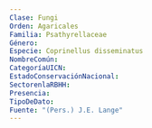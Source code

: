 ```yaml
---
Clase: Fungi
Orden: Agaricales
Familia: Psathyrellaceae
Género: 
Especie: Coprinellus disseminatus
NombreComún: 
CategoríaUICN: 
EstadoConservaciónNacional: 
SectorenlaRBHH: 
Presencia: 
TipoDeDato: 
Fuente: "(Pers.) J.E. Lange"
---
```

